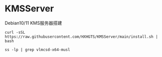 # KMSServer

Debian10/11 KMS服务器搭建

```
curl -sSL https://raw.githubusercontent.com/HXHGTS/KMSServer/main/install.sh | bash
```

```
ss -lp | grep vlmcsd-x64-musl
```
